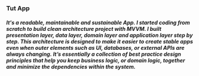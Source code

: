 ### Tut App
##### It's a readable, maintainable and sustainable App. I started coding from scratch to build clean architecture project with MVVM. I built presentation layer, data layer, domain layer and application layer step by step. This architecture is designed to make it easier to create stable apps even when outer elements such as UI, databases, or external APIs are always changing. It’s essentially a collection of best practice design principles that help you keep business logic, or domain logic, together and minimize the dependencies within the system. 





